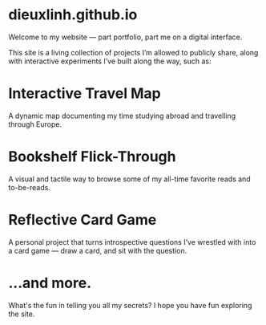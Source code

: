 # dieuxlinh.github.io
Welcome to my website — part portfolio, part me on a digital interface.

This site is a living collection of projects I’m allowed to publicly share, along with interactive experiments I’ve built along the way, such as:

# Interactive Travel Map
A dynamic map documenting my time studying abroad and travelling through Europe.
# Bookshelf Flick-Through
A visual and tactile way to browse some of my all-time favorite reads and to-be-reads.
# Reflective Card Game
A personal project that turns introspective questions I’ve wrestled with into a card game — draw a card, and sit with the question.
# ...and more.
What's the fun in telling you all my secrets? I hope you have fun exploring the site.
